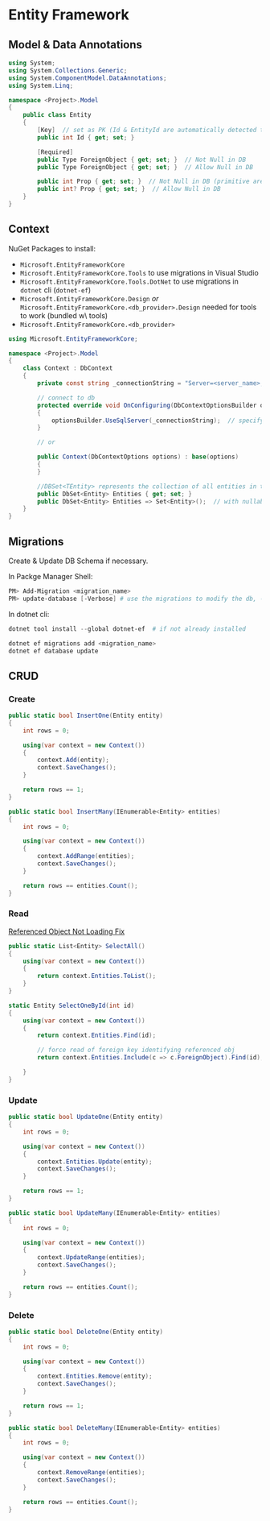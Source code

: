 # Entity Framework

## Model & Data Annotations

```cs
using System;
using System.Collections.Generic;
using System.ComponentModel.DataAnnotations;
using System.Linq;

namespace <Project>.Model
{
    public class Entity
    {
        [Key]  // set as PK (Id & EntityId are automatically detected to be PKs)
        public int Id { get; set; }

        [Required]
        public Type ForeignObject { get; set; }  // Not Null in DB
        public Type ForeignObject { get; set; }  // Allow Null in DB

        public int Prop { get; set; }  // Not Null in DB (primitive are not nullable)
        public int? Prop { get; set; }  // Allow Null in DB
    }
}
```

## Context

NuGet Packages to install:

- `Microsoft.EntityFrameworkCore`
- `Microsoft.EntityFrameworkCore.Tools` to use migrations in Visual Studio
- `Microsoft.EntityFrameworkCore.Tools.DotNet` to use migrations in `dotnet` cli (`dotnet-ef`)
- `Microsoft.EntityFrameworkCore.Design` *or* `Microsoft.EntityFrameworkCore.<db_provider>.Design` needed for tools to work (bundled w\ tools)
- `Microsoft.EntityFrameworkCore.<db_provider>`

```cs
using Microsoft.EntityFrameworkCore;

namespace <Project>.Model
{
    class Context : DbContext
    {
        private const string _connectionString = "Server=<server_name>;Database=<database>;UID=<user>;Pwd=<password>";

        // connect to db
        protected override void OnConfiguring(DbContextOptionsBuilder optionsBuilder)
        {
            optionsBuilder.UseSqlServer(_connectionString);  // specify connection
        }

        // or

        public Context(DbContextOptions options) : base(options)
        {
        }

        //DBSet<TEntity> represents the collection of all entities in the context (or that can be queried from the database) of a given type
        public DbSet<Entity> Entities { get; set; }
        public DbSet<Entity> Entities => Set<Entity>();  // with nullable reference types
    }
}
```

## Migrations

Create & Update DB Schema if necessary.

In Packge Manager Shell:

```ps1
PM> Add-Migration <migration_name>
PM> update-database [-Verbose] # use the migrations to modify the db, -Verbose to show SQL queries
```

In dotnet cli:

```ps1
dotnet tool install --global dotnet-ef  # if not already installed

dotnet ef migrations add <migration_name>
dotnet ef database update
```

## CRUD

### Create

```cs
public static bool InsertOne(Entity entity)
{
    int rows = 0;

    using(var context = new Context())
    {
        context.Add(entity);
        context.SaveChanges();
    }

    return rows == 1;
}

public static bool InsertMany(IEnumerable<Entity> entities)
{
    int rows = 0;

    using(var context = new Context())
    {
        context.AddRange(entities);
        context.SaveChanges();
    }

    return rows == entities.Count();
}
```

### Read

[Referenced Object Not Loading Fix](https://stackoverflow.com/a/5385288)

```cs
public static List<Entity> SelectAll()
{
    using(var context = new Context())
    {
        return context.Entities.ToList();
    }
}

static Entity SelectOneById(int id)
{
    using(var context = new Context())
    {
        return context.Entities.Find(id);

        // force read of foreign key identifying referenced obj
        return context.Entities.Include(c => c.ForeignObject).Find(id);

    }
}
```

### Update

```cs
public static bool UpdateOne(Entity entity)
{
    int rows = 0;

    using(var context = new Context())
    {
        context.Entities.Update(entity);
        context.SaveChanges();
    }

    return rows == 1;
}

public static bool UpdateMany(IEnumerable<Entity> entities)
{
    int rows = 0;

    using(var context = new Context())
    {
        context.UpdateRange(entities);
        context.SaveChanges();
    }

    return rows == entities.Count();
}
```

### Delete

```cs
public static bool DeleteOne(Entity entity)
{
    int rows = 0;

    using(var context = new Context())
    {
        context.Entities.Remove(entity);
        context.SaveChanges();
    }

    return rows == 1;
}

public static bool DeleteMany(IEnumerable<Entity> entities)
{
    int rows = 0;

    using(var context = new Context())
    {
        context.RemoveRange(entities);
        context.SaveChanges();
    }

    return rows == entities.Count();
}
```
